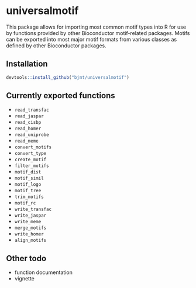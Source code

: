 # universalmotif #

This package allows for importing most common motif types into R for use by
functions provided by other Bioconductor motif-related packages. Motifs can be 
exported into most major motif formats from various classes as defined by other
Bioconductor packages.

## Installation ##

```r
devtools::install_github("bjmt/universalmotif")
```

## Currently exported functions ##

  - `read_transfac`
  - `read_jaspar`
  - `read_cisbp`
  - `read_homer`
  - `read_uniprobe`
  - `read_meme`
  - `convert_motifs`
  - `convert_type`
  - `create_motif`
  - `filter_motifs`
  - `motif_dist`
  - `motif_simil`
  - `motif_logo`
  - `motif_tree`
  - `trim_motifs`
  - `motif_rc`
  - `write_transfac`
  - `write_jaspar`
  - `write_meme`
  - `merge_motifs`
  - `write_homer`
  - `align_motifs`

## Other todo ##

  - function documentation
  - vignette
